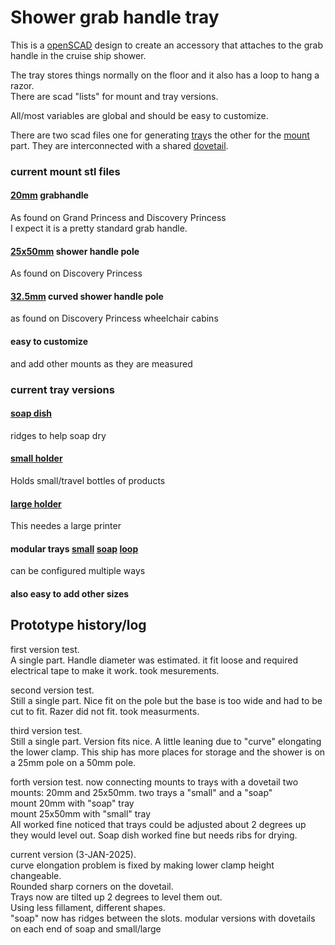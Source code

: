 # Shower grab handle tray
This is a [openSCAD](https://openscad.org/) design to create an accessory that attaches to the grab handle in the cruise ship shower.

The tray stores things normally on the floor and it also has a loop to hang a razor.   
There are scad "lists" for mount and tray versions. 

All/most variables are global and should be easy to customize. 

There are two scad files one for generating [tray](src/universal_tray.scad)s the other for the [mount](src/universal_mounts.scad) part. 
They are interconnected with a shared [dovetail](src/dovetail.scad). 

### current mount stl files
#### [20mm](/src/stl/20mm_mount.stl) grabhandle
As found on Grand Princess and Discovery Princess   
I expect it is a pretty standard grab handle.
####  [25x50mm](/src/stl/25mm_mount.stl) shower handle pole 
As found on Discovery Princess 
#### [32.5mm](/src/stl/32mm_mount.stl) curved shower handle pole
as found on Discovery Princess wheelchair cabins
#### easy to customize
and add other mounts as they are measured

### current tray versions
#### [soap dish](src/stl/tray_short.stl)
ridges to help soap dry
#### [small holder](/src/stl/tray_small.stl)
Holds small/travel bottles of products
#### [large holder](/src/stl/tray_large.stl)
This needes a large printer
#### modular trays [small](src/stl/tray_shortmount.stl) [soap](rc/stl/tray_soapmount.stl) [loop](src/stl/tray_loop.stl)
can be configured multiple ways
#### also easy to add other sizes

## Prototype history/log
first version test.        
A single part.
Handle diameter was estimated. it fit loose and required electrical tape to make it work. took mesurements.

second version test.     
Still a single part.
Nice fit on the pole but the base is too wide and had to be cut to fit. Razer did not fit. took measurments.

third version test.      
Still a single part.
Version fits nice. A little leaning due to "curve" elongating the lower clamp.
This ship has more places for storage and the shower is on a 25mm pole on a 50mm pole.

forth version test. 
now connecting mounts to trays with a dovetail
two mounts: 20mm and 25x50mm. two trays a "small" and a "soap"   
mount 20mm with "soap" tray   
mount 25x50mm with "small" tray   
All worked fine noticed that trays could be adjusted about 2 degrees up they would level out. Soap dish worked fine but needs ribs for drying.

current version (3-JAN-2025).       
curve elongation problem is fixed by making lower clamp height changeable.    
Rounded sharp corners on the dovetail.    
Trays now are tilted up 2 degrees to level them out.    
Using less fillament, different shapes.   
"soap" now has ridges between the slots.
modular versions with dovetails on each end of soap and small/large









